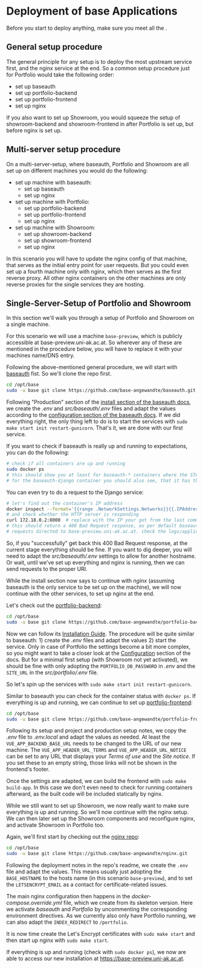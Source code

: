 # Deployment of base Applications

Before you start to deploy anything, make sure you meet all the [](./requirements.md).

## General setup procedure

The general principle for any setup is to deploy the most upstream service first, and the nginx service at the end.
So a common setup procedure just for Portfolio would take the following order:

- set up baseauth
- set up portfolio-backend
- set up portfolio-frontend
- set up nginx

If you also want to set up Showroom, you would squeeze the setup of showroom-backend and showroom-frontend in after
Portfolio is set up, but before nginx is set up.

## Multi-server setup procedure

On a multi-server-setup, where baseauth, Portfolio and Showroom are
all set up on different machines you would do the following:

- set up machine with baseauth:
  - set up baseauth
  - set up nginx
- set up machine with Portfolio:
  - set up portfolio-backend
  - set up portfolio-frontend
  - set up nginx
- set up machine with Showroom:
  - set up showroom-backend
  - set up showroom-frontend
  - set up nginx

In this scenario you will have to update the nginx config of that machine, that serves as the initial entry point
for user requests. But you could even set up a fourth machine only with nginx, which then serves as the first
reverse proxy. All other nginx containers on the other machines are only reverse proxies for the single services
they are hosting.

## Single-Server-Setup of Portfolio and Showroom

In this section we'll walk you through a setup of Portfolio and Showroom on a single machine.

For this scenario we will use a machine `base-preview`, which is publicly accessible at base-preview.uni-ak.ac.at.
So wherever any of these are mentioned in the procedure below, you will have to replace it with your machines
name/DNS entry.

Following the above-mentioned general procedure, we will start with
[baseauth](https://github.com/base-angewandte/baseauth) fist. So we'll clone the repo first.

```bash
cd /opt/base
sudo -u base git clone https://github.com/base-angewandte/baseauth.git
```

Following "Production" section of the
[install section of the baseauth docs](https://github.com/base-angewandte/baseauth/blob/main/docs/source/install.md),
we create the _.env_ and _src/baseauth/.env_ files and adapt the values according to the
[configuration section of the baseauth docs](https://github.com/base-angewandte/baseauth/blob/main/docs/source/configuration.md).
If we did everything right, the only thing left to do is to start the services with
`sudo make start init restart-gunicorn`. That's it, we are done with our first service.

If you want to check if baseauth is really up and running to expectations, you can do the following:

```bash
# check if all containers are up and running
sudo docker ps
# this should show you at least for baseauth-* containers where the STATUS is "Up [... for some time ...]"
# for the baseauth-django container you should also see, that it has the port 8000/tcp opened.
```

You can even try to do a request to the Django service:

```bash
# let's find out the container's IP address
docker inspect --format='{{range .NetworkSettings.Networks}}{{.IPAddress}}{{end}}' baseauth-django
# and check whether the HTTP server is responding
curl 172.18.0.2:8000  # replace with the IP your got from the last command
# this should return a 400 Bad Request response, as per default baseauth will only allow
# requests directed to base-preview.uni-ak.ac.at. check the logs/application.log for details.
```

So, if you "successfully" get back this 400 Bad Request response, at the current stage everything should be fine.
If you want to dig deeper, you will need to adapt the _src/baseauth/.env_ settings to allow for another hostname.
Or wait, until we've set up everything and nginx is running, then we can send requests to the proper URI.

While the install section now says to continue with _nginx_ (assuming baseauth is the only service to be set up
on the machine), we will now continue with the other services, to set up nginx at the end.

Let's check out the [portfolio-backend](https://github.com/base-angewandte/portfolio-backend):

```bash
cd /opt/base
sudo -u base git clone https://github.com/base-angewandte/portfolio-backend.git
```

Now we can follow its [Installation Guide](https://portfolio-backend.readthedocs.io/en/latest/install.html).
The procedure will be quite similar to baseauth: 1) create the _.env_ files and adapt the values 2) start the service.
Only in case of Portfolio the settings become a bit more complex, so you might want to take a closer look at the
[Configuration](https://portfolio-backend.readthedocs.io/en/latest/configuration.html) section of the docs.
But for a minimal first setup (with Showroom not yet activated), we should be fine with only adopting the
`PORTFOLIO_DB_PASSWORD` in _.env_ and the `SITE_URL` in the _src/portfolio/.env_ file.

So let's spin up the services with `sudo make start init restart-gunicorn`.

Similar to baseauth you can check for the container status with `docker ps`. If everything is up and running,
we can continue to set up [portfolio-frontend](https://github.com/base-angewandte/portfolio-frontend):

```bash
cd /opt/base
sudo -u base git clone https://github.com/base-angewandte/portfolio-frontend.git
```

Following its setup and project and production setup notes, we copy the _.env_ file to _.env.local_ and adapt
the values as needed. At least the `VUE_APP_BACKEND_BASE_URL` needs to be changed to the URL of our new machine.
The `VUE_APP_HEADER_URL_TERMS` and `VUE_APP_HEADER_URL_NOTICE` can be set to any URL that displays your
_Terms of use_ and the _Site notice_. If you set these to an empty string, those links will not be shown in the
frontend's footer.

Once the settings are adapted, we can build the frontend with `sudo make build-app`. In this case we don't even
need to check for running containers afterward, as the built code will be included statically by nginx.

While we still want to set up Showroom, we now really want to make sure everything is up and running.
So we'll now continue with the nginx setup. We can then later set up the Showroom components and reconfigure nginx,
and activate Showroom in Portfolio too.

Again, we'll first start by checking out the [nginx repo](https://github.com/base-angewandte/nginx):

```bash
cd /opt/base
sudo -u base git clone https://github.com/base-angewandte/nginx.git
```

Following the deployment notes in the repo's readme, we create the `.env` file and adapt the values.
This means usually just adopting the `BASE_HOSTNAME` to the hosts name (in this scenario `base-preview`),
and to set the `LETSENCRYPT_EMAIL` as a contact for certificate-related issues.

The main nginx configuration then happens in the _docker-compose.override.yml_ file, which we create from
its skeleton version. Here we activate _baseauth_ and _Portfolio_ by uncommenting the corresponding environment
directives. As we currently also only have Portfolio running, we can also adapt the `INDEX_REDIRECT` to `/portfolio`.

It is now time create the Let's Encrypt certificates with `sudo make start` and then
start up nginx with `sudo make start`.

If everything is up and running (check with `sudo docker ps`), we now are able to access our new installation at
https://base-preview.uni-ak.ac.at.
